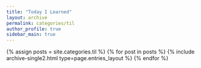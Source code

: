 ```yaml
---
title: "Today I Learned"
layout: archive
permalink: categories/til
author_profile: true
sidebar_main: true
---
```



{% assign posts = site.categories.til %}
{% for post in posts %} {% include archive-single2.html type=page.entries_layout %} {% endfor %}
